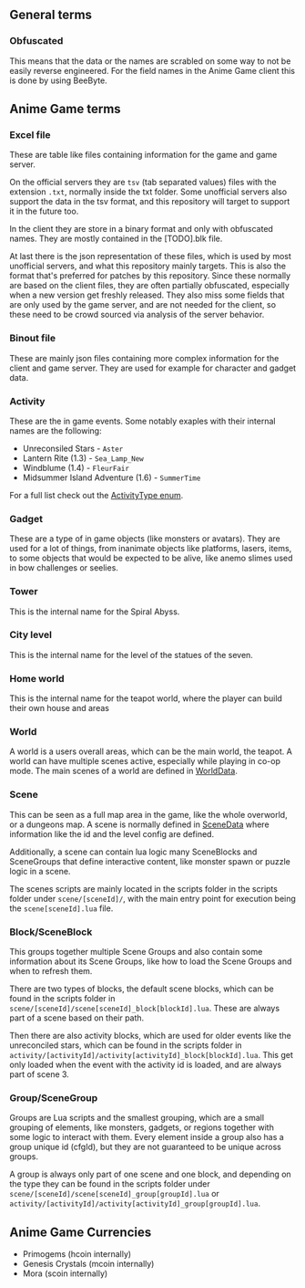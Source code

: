## General terms
### Obfuscated
This means that the data or the names are scrabled on some way to not be easily reverse engineered. For the field names in the Anime Game client this is done by using BeeByte.

## Anime Game terms

### Excel file
These are table like files containing information for the game and game server. 

On the official servers they are `tsv` (tab separated values) files with the extension `.txt`, normally inside the txt folder. 
Some unofficial servers also support the data in the tsv format, and this repository will target to support it in the future too.

In the client they are store in a binary format and only with obfuscated names. They are mostly contained in the [TODO].blk file.

At last there is the json representation of these files, which is used by most unofficial servers, and what this repository mainly targets. This is also the format that's preferred for patches by this repository.
Since these normally are based on the client files, they are often partially obfuscated, especially when a new version get freshly released.
They also miss some fields that are only used by the game server, and are not needed for the client, so these need to be crowd sourced via analysis of the server behavior.

### Binout file
These are mainly json files containing more complex information for the client and game server. They are used for example for character and gadget data.

### Activity
These are the in game events. Some notably exaples with their internal names are the following:
* Unreconsiled Stars - `Aster`
* Lantern Rite (1.3) - `Sea_Lamp_New`
* Windblume (1.4) - `FleurFair`
* Midsummer Island Adventure (1.6) - `SummerTime`

For a full list check out the [ActivityType enum](/GIData/src/commonMain/kotlin/org/anime_game_servers/game_data_models/gi/data/activity/ActivityType.kt).

### Gadget
These are a type of in game objects (like monsters or avatars). They are used for a lot of things, from inanimate objects like platforms, lasers, items,
to some objects that would be expected to be alive, like anemo slimes used in bow challenges or seelies.

### Tower
This is the internal name for the Spiral Abyss.

### City level
This is the internal name for the level of the statues of the seven.

### Home world
This is the internal name for the teapot world, where the player can build their own house and areas

### World
A world is a users overall areas, which can be the main world, the teapot. A world can have multiple scenes active, especially while playing in co-op mode.
The main scenes of a world are defined in [WorldData](/GIData/src/commonMain/kotlin/org/anime_game_servers/game_data_models/gi/data/world/WorldData.kt).

### Scene
This can be seen as a full map area in the game, like the whole overworld, or a dungeons map. A scene is normally defined in [SceneData](/GIData/src/commonMain/kotlin/org/anime_game_servers/game_data_models/gi/data/scene/SceneData.kt)
where information like the id and the level config are defined.

Additionally, a scene can contain lua logic many SceneBlocks and SceneGroups that define interactive content, like monster spawn or puzzle logic in a scene.

The scenes scripts are mainly located in the scripts folder in the scripts folder under `scene/[sceneId]/`, with the main entry point for execution being the `scene[sceneId].lua` file.

### Block/SceneBlock
This groups together multiple Scene Groups and also contain some information about its Scene Groups, like how to load the Scene Groups and when to refresh them.

There are two types of blocks, the default scene blocks, which can be found in the scripts folder in `scene/[sceneId]/scene[sceneId]_block[blockId].lua`.
These are always part of a scene based on their path.

Then there are also activity blocks, which are used for older events like the unreconciled stars, which can be found in the scripts folder in `activity/[activityId]/activity[activityId]_block[blockId].lua`.
This get only loaded when the event with the activity id is loaded, and are always part of scene 3.


### Group/SceneGroup
Groups are Lua scripts and the smallest grouping, which are a small grouping of elements, like monsters, gadgets, or regions together with some logic to interact with them. 
Every element inside a group also has a group unique id (cfgId), but they are not guaranteed to be unique across groups.

A group is always only part of one scene and one block, and depending on the type they can be found in the scripts folder under
`scene/[sceneId]/scene[sceneId]_group[groupId].lua` or `activity/[activityId]/activity[activityId]_group[groupId].lua`.

## Anime Game Currencies
* Primogems (hcoin internally)
* Genesis Crystals (mcoin internally)
* Mora (scoin internally)
